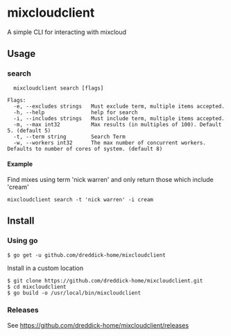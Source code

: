 # mixcloudclient

A simple CLI for interacting with mixcloud

## Usage


### search

```
  mixcloudclient search [flags]

Flags:
  -e, --excludes strings   Must exclude term, multiple items accepted.
  -h, --help               help for search
  -i, --includes strings   Must include term, multiple items accepted.
  -m, --max int32          Max results (in multiples of 100). Default 5. (default 5)
  -t, --term string        Search Term
  -w, --workers int32      The max number of concurrent workers. Defaults to number of cores of system. (default 8)
```

#### Example

Find mixes using term 'nick warren' and only return those which include 'cream'

```
mixcloudclient search -t 'nick warren' -i cream
```


## Install

### Using go

```console
$ go get -u github.com/dreddick-home/mixcloudclient
```

Install in a custom location

```console
$ git clone https://github.com/dreddick-home/mixcloudclient.git
$ cd mixcloudclient
$ go build -o /usr/local/bin/mixcloudclient
```


### Releases

See https://github.com/dreddick-home/mixcloudclient/releases